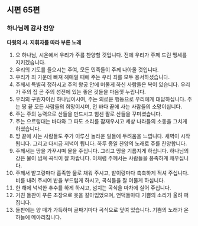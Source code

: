 ## 시편 65편

### 하나님께 감사 찬양
**다윗의 시. 지휘자를 따라 부른 노래**
1. 오 하나님, 시온에서 우리가 주를 찬양할 것입니다. 전에 우리가 주께 드린 맹세를 지키겠습니다.
2. 우리의 기도를 들으시는 주여, 모든 민족들이 주께 나아올 것입니다.
3. 우리가 죄 가운데 빠져 헤매일 때에 주는 우리 죄를 모두 용서하셨습니다.
4. 주께서 특별히 정하시고 주의 왕궁 안에 머물게 하신 사람들은 복이 있습니다. 우리가 주의 집 곧 주의 성전에 있는 좋은 것들을 마음껏 누립니다.
5. 우리의 구원자이신 하나님이시여, 주는 의로운 행동으로 우리에게 대답하십니다. 주는 땅 끝 모든 사람들의 희망이시며, 먼 바다 끝에 사는 사람들의 소망이십니다.
6. 주는 주의 능력으로 산들을 만드시고 힘센 팔로 산들을 꾸미셨습니다.
7. 주는 으르렁대는 바다와 그 파도 소리를 잠재우시고 세상 나라들의 소동을 그치게 하셨습니다.
8. 땅 끝에 사는 사람들도 주가 이루신 놀라운 일들에 두려움을 느낍니다. 새벽이 시작됩니다. 그리고 다시금 저녁이 됩니다. 하루 종일 찬양의 노래로 주를 찬양합니다.
9. 주께서는 땅을 가꾸시며 물을 주십니다. 그리고 땅을 기름지게 하십니다. 하나님의 강은 물이 넘쳐 곡식이 잘 자랍니다. 이처럼 주께서는 사람들을 풍족하게 채우십니다.
10. 주께서 밭고랑마다 흡족한 물로 채워 주시고, 밭이랑마다 촉촉하게 적셔 주십니다. 비를 내려 주시어 밭을 부드럽게 하시고, 곡식들을 잘 여물게 하십니다.
11. 한 해에 넉넉한 추수를 하게 하시고, 넘치는 곡식을 마차에 실어 주십니다.
12. 거친 들판이 푸른 초장으로 옷을 갈아입었으며, 언덕들마다 기쁨의 소리가 울려 퍼집니다.
13. 들판에는 양 떼가 가득하며 골짜기마다 곡식으로 덮여 있습니다. 기쁨의 노래가 온 하늘에 메아리칩니다.
